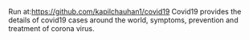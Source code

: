 Run at:https://github.com/kapilchauhan1/covid19
Covid19 provides the details of covid19 cases around the world, symptoms, prevention and treatment of corona virus.
